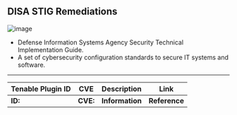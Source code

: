 ## DISA STIG Remediations

![image](https://github.com/user-attachments/assets/d4e86ff9-9b40-4362-8f23-8055f39edc7f)


- Defense Information Systems Agency Security Technical Implementation Guide. 
- A set of cybersecurity configuration standards to secure IT systems and software.

---


| **Tenable Plugin ID**  | **CVE**   |**Description** | **Link**
|------------------------|-----------|----------------|----------|
|**ID:**                 |**CVE:**          |**Information**    |**Reference**       |

